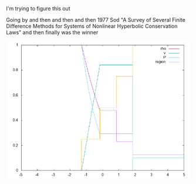 I'm trying to figure this out

Going by [](http://www.mpia.de/homes/dullemon/lectures/fluiddynamics08/chap_6_numhyd_riemann_1.pdf)
and then [](http://www.mpia.de/homes/dullemon/lectures/fluiddynamics/Chapter_6.pdf)
and then [](https://en.wikipedia.org/wiki/Sod_shock_tube)
and then 1977 Sod "A Survey of Several Finite Difference Methods for Systems of Nonlinear Hyperbolic Conservation Laws"
and then finally [](http://www.itam.nsc.ru/flowlib/SRC/sod.f) was the winner

![](results.png)
